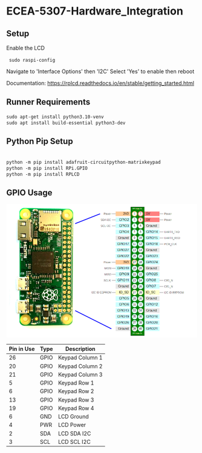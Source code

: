 # ECEA-5307-Hardware_Integration

## Setup

Enable the LCD

` sudo raspi-config`

Navigate to 'Interface Options' then 'I2C'
Select 'Yes' to enable then reboot

Documentation: https://rplcd.readthedocs.io/en/stable/getting_started.html

## Runner Requirements

```
sudo apt-get install python3.10-venv
sudo apt install build-essential python3-dev
```


## Python Pip Setup
```

python -m pip install adafruit-circuitpython-matrixkeypad
python -m pip install RPi.GPIO
python -m pip install RPLCD

```

## GPIO Usage

![Pi Zero W GPIO diagram](./Pi_Zero_W_GPIO.png)

| Pin in Use | Type | Description |
|  ---------------- |  ---------------- |  ---------------- |
| 26 | GPIO | Keypad Column 1 |
| 20 | GPIO | Keypad Column 2 |
| 21 | GPIO | Keypad Column 3 |
|  5 | GPIO | Keypad Row 1 |
|  6 | GPIO | Keypad Row 2 |
| 13 | GPIO | Keypad Row 3 |
| 19 | GPIO | Keypad Row 4 |
|  6 | GND | LCD Ground |
|  4 | PWR | LCD Power |
|  2 | SDA | LCD SDA I2C |
|  3 | SCL | LCD SCL I2C |

